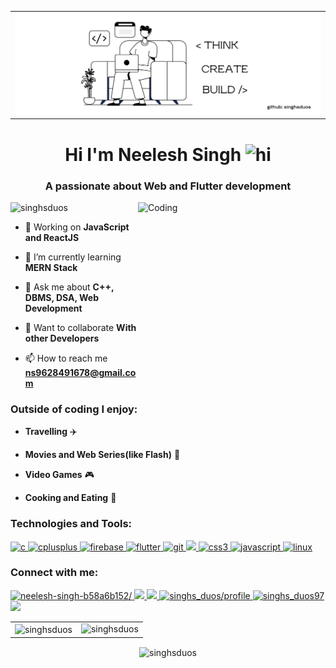 <table>
 <tr>
  <td>
<img src="gif/BANNER-GITHUB.png" style="width:100%; height:100%;"/>
  </td>
 </tr>
</table>


<h1 align="center">Hi I'm Neelesh Singh <img src="https://user-images.githubusercontent.com/1303154/88677602-1635ba80-d120-11ea-84d8-d263ba5fc3c0.gif" width="28px" alt="hi"></h1>
<h3 align="center">A passionate about Web and Flutter development</h3>

 <img align="right" alt="Coding" width="300" height="300" src="gif/animation.gif">
 <p align="left"> <img src="https://komarev.com/ghpvc/?username=singhsduos&label=Profile%20views&color=0e75b6&style=flat" alt="singhsduos" /> </p>


- 🔭 Working on **JavaScript and ReactJS**

- 🌱 I’m currently learning **MERN Stack**

- 💬 Ask me about **C++, DBMS, DSA, Web Development**

- 👯 Want to collaborate **With other Developers**

- 📫 How to reach me **ns9628491678@gmail.com**

<h3 align="left">Outside of coding I enjoy:</h3>

- **Travelling** ✈️

- **Movies and Web Series(like Flash)** 🎥 

- **Video Games** 🎮
 
- **Cooking and Eating** 🥣

<h3 align="left">Technologies and Tools:</h3>
<p align="left"> <a href="https://www.cprogramming.com/" target="_blank"> <img src="https://img.shields.io/badge/C-A8B9CC?style=for-the-badge&logo=C&logoColor=white" alt="c" /> </a> <a href="https://www.w3schools.com/cpp/" target="_blank"> <img src="https://img.shields.io/badge/C++-00599C?style=for-the-badge&logo=C++&logoColor=white" alt="cplusplus" /> </a> <a href="https://firebase.google.com/" target="_blank"> <img src="https://img.shields.io/badge/Firebase-FFCA28?style=for-the-badge&logo=Firebase&logoColor=white" alt="firebase" /> </a> <a href="https://flutter.dev" target="_blank"> <img src="https://img.shields.io/badge/Flutter-02569B?style=for-the-badge&logo=Flutter&logoColor=white" alt="flutter" /> </a> <a href="https://git-scm.com/" target="_blank"> <img src="https://img.shields.io/badge/git-e84d31?style=for-the-badge&logo=git&logoColor=white" alt="git" /> </a> <a href="https://www.w3schools.com/html/" target="_blank"> <img src="https://img.shields.io/badge/HTML5-E34F26?style=for-the-badge&logo=html5&logoColor=white" /> </a> <a href="https://www.w3schools.com/css/" target="_blank"> <img src="https://img.shields.io/badge/CSS3-1572B6?style=for-the-badge&logo=css3&logoColor=white" alt="css3"/> </a> <a href="https://developer.mozilla.org/en-US/docs/Web/JavaScript" target="_blank"> <img src="https://img.shields.io/badge/JavaScript-323330?style=for-the-badge&logo=javascript&logoColor=F7DF1E" alt="javascript"/> </a> <a href="https://www.linux.org/" target="_blank"> <img src="https://img.shields.io/badge/Linux-FCC624?style=for-the-badge&logo=Linux&logoColor=white" alt="linux" /> </a> </p>


<h3 align="left">Connect with me:</h3>
<p align="left"> <a href="https://linkedin.com/in/neelesh-singh-b58a6b152/" target="blank"> <img src="https://img.shields.io/badge/LinkedIn-0077B5?style=for-the-badge&logo=linkedin&logoColor=white" alt="neelesh-singh-b58a6b152/" /> </a>
<a href="https://www.hackerrank.com/ns9628491678" target="blank"><img src="https://img.shields.io/badge/HackerRank-00EA64?style=for-the-badge&logo=HackerRank&logoColor=white" /> </a>
<a href="https://www.leetcode.com/ns9628491678" target="blank"><img src="https://img.shields.io/badge/LeetCode-FFA116?style=for-the-badge&logo=LeetCode&logoColor=white" /> </a>
<a href="https://auth.geeksforgeeks.org/user/singhs_duos/profile" target="blank"><img src="https://img.shields.io/badge/GeeksforGeeks-2F8D46?style=for-the-badge&logo=GeeksforGeeks&logoColor=white" alt="singhs_duos/profile"/> </a>
<a href="https://dev.to/singhs_duos97" target="blank"><img src="https://img.shields.io/badge/dev.to-0A0A0A?style=for-the-badge&logo=dev.to&logoColor=white" alt="singhs_duos97"/> </a> <a href="https://twitter.com/singhs_duos" target="blank"><img src="https://img.shields.io/badge/Twitter-1DA1F2?style=for-the-badge&logo=twitter&logoColor=white" /> </a>
</p>


<table>
  <tr>
    <td><img align="center" src="https://github-readme-stats.vercel.app/api?username=singhsduos&show_icons=true&locale=en&theme=dark" alt="singhsduos" /></td>
<td><img src="https://github-readme-stats.vercel.app/api/top-langs?username=singhsduos&show_icons=true&locale=en&theme=dark" alt="singhsduos" /></td>
  </tr>
<table>

  <div align="center">
<p><img align="center" src="https://github-readme-streak-stats.herokuapp.com/?user=singhsduos&theme=dark" alt="singhsduos" /></p>
  </div>
 
